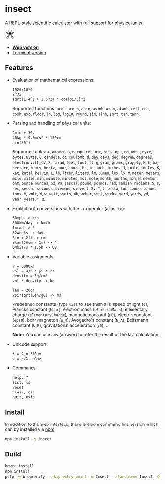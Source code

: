 insect
======

A REPL-style scientific calculator with full support for physical units.

[![insect](media/insect-32x32.png)](https://shark.fish/insect/)

* [**Web version**](https://shark.fish/insect/)
* [Terminal version](#install)

Features
--------
- Evaluation of mathematical expressions:
  ```
  1920/16*9
  2^32
  sqrt(1.4^2 + 1.5^2) * cos(pi/3)^2
  ```
  Supported functions: `acos`, `acosh`, `asin`, `asinh`, `atan`, `atanh`,
  `ceil`, `cos`, `cosh`, `exp`, `floor`, `ln`, `log`, `log10`, `round`, `sin`,
  `sinh`, `sqrt`, `tan`, `tanh`.

- Parsing and handling of physical units:
  ```
  2min + 30s
  40kg * 9.8m/s² * 150cm
  sin(30°)
  ```
  Supported units: `A`, `ampere`, `B`, `becquerel`, `bit`, `bits`, `bps`, `Bq`, `byte`, `Byte`, `bytes`, `Bytes`, `C`, `candela`, `cd`, `coulomb`, `d`, `day`, `days`, `deg`, `degree`, `degrees`, `electronvolt`, `eV`, `F`, `farad`, `feet`, `foot`, `ft`, `g`, `gram`, `grams`, `gray`, `Gy`, `H`, `h`, `ha`, `hectare`, `henry`, `hertz`, `hour`, `hours`, `Hz`, `in`, `inch`, `inches`, `J`, `joule`, `joules`, `K`, `kat`, `katal`, `kelvin`, `L`, `lb`, `liter`, `liters`, `lm`, `lumen`, `lux`, `lx`, `m`, `meter`, `meters`, `mile`, `miles`, `min`, `minute`, `minutes`, `mol`, `mole`, `month`, `months`, `mph`, `N`, `newton`, `ohm`, `ounce`, `ounces`, `oz`, `Pa`, `pascal`, `pound`, `pounds`, `rad`, `radian`, `radians`, `S`, `s`, `sec`, `second`, `seconds`, `siemens`, `sievert`, `Sv`, `T`, `t`, `tesla`, `ton`, `tonne`, `tonnes`, `tons`, `V`, `volt`, `W`, `w`, `watt`, `watts`, `Wb`, `weber`, `week`, `weeks`, `yard`, `yards`, `yd`, `year`, `years`, `°`, `Ω`.

- Explicit unit conversions with the `->` operator (alias: `to`):
  ```
  60mph -> m/s
  500km/day -> km/h
  1mrad -> °
  52weeks -> days
  5in + 2ft -> cm
  atan(30cm / 2m) -> °
  6Mbit/s * 1.5h -> GB
  ```

- Variable assigments:
  ```
  r = 6000km
  vol = 4/3 * pi * r³
  density = 5g/cm³
  vol * density -> kg
  ```
  ```
  len = 20cm
  2pi*sqrt(len/g0) -> ms
  ```
  Predefined constants (type `list` to see them all): speed of light (`c`),
  Plancks constant (`hbar`), electron mass (`electronMass`), elementary charge
  (`elementaryCharge`), magnetic constant (`µ0`), electric constant (`eps0`),
  bohr magneton (`µ_B`), Avogadro's constant (`N_A`), Boltzmann constant
  (`k_B`), gravitational acceleration (`g0`), ...


  **Note:** You can use `ans` (answer) to refer the result of the last calculation.

- Unicode support:
  ```
  λ = 2 × 300µm
  ν = c/λ → GHz
  ```

- Commands:
  ```
  help, ?
  list, ls
  reset
  clear, cls
  quit, exit
  ```

Install
-------
In addition to the web interface, there is also a command line version which can by installed via [npm](https://www.npmjs.com/package/insect):
```sh
npm install -g insect
```

Build
-----
```sh
bower install
npm install
pulp -w browserify --skip-entry-point -m Insect --standalone Insect -O -t insect.js
```
